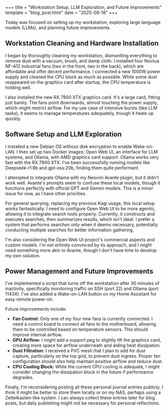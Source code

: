 +++
title = "Workstation Setup, LLM Exploration, and Future Improvements"
template = "blog_post.html"
date = "2025-08-18"
+++

Today was focused on setting up my workstation, exploring large language models (LLMs), and planning future improvements.

## Workstation Cleaning and Hardware Installation

I began by thoroughly cleaning my workstation, dismantling everything to remove dust with a vacuum, brush, and damp cloth. I installed four Noctua NF-A12 industrial fans (two in the front, two in the back), which are affordable and offer decent performance. I connected a new 1000W power supply and cleaned the CPU block as much as possible. While some dust reappeared on the graphics card after startup, the CPU temperature is holding well.

I also installed the new RX 7900 XTX graphics card. It's a large card, fitting just barely. The fans point downwards, almost touching the power supply, which might restrict airflow. For my use case of intensive bursts (like LLM tasks), it seems to manage temperatures adequately, though it heats up quickly.

## Software Setup and LLM Exploration

I installed a new Debian OS without disk encryption to enable Wake-on-LAN. I then set up two Docker images: Open Web UI, an interface for LLM systems, and Ollama, with AMD graphics card support. Ollama works very fast with the RX 7900 XTX. I've been successfully running models like Deepseek-r1:8b and gpt-oss:20b, finding them quite performant.

I attempted to integrate Ollama with my Neovim Avante plugin, but it didn't work well. Avante's prompts seem to confuse these local models, though it functions perfectly with official GPT and Gemini models. This is a minor issue for now, as I have other priorities.

For general querying, replacing my previous Kagi usage, this local setup works fantastically. I need to configure Open Web UI to be more agentic, allowing it to integrate search tools properly. Currently, it constructs and executes searches, then summarizes results, which isn't ideal. I prefer a system that performs searches only when it deems necessary, potentially conducting multiple searches for better information gathering.

I'm also considering the Open Web UI project's commercial aspects and custom models. I'm not entirely convinced by its approach, and I might need something more akin to Avante, though I don't have time to develop my own solution.

## Power Management and Future Improvements

I've implemented a script that turns off the workstation after 30 minutes of inactivity, specifically monitoring traffic on SSH (port 22) and Ollama (port 11434). I've also added a Wake-on-LAN button on my Home Assistant for easy remote power-on.

Future improvements include:

*   **Fan Control:** Only one of my four new fans is currently connected. I need a control board to connect all fans to the motherboard, allowing them to be controlled based on temperature sensors. This should improve internal airflow.
*   **GPU Airflow:** I might add a support peg to slightly lift the graphics card, creating more space for airflow underneath and aiding heat dissipation.
*   **Dust Filtration:** I received a PVC mesh that I plan to add for dust capture, particularly on the top grid, to prevent dust ingress. Proper fan configuration should also help maintain positive airflow and reduce dust.
*   **CPU Cooling Block:** While the current CPU cooling is adequate, I might consider changing the dissipation block in the future if performance degrades.

Finally, I'm reconsidering posting all these personal journal entries publicly. I think it might be better to store them locally or on my NAS, perhaps using a Zettelkasten-like system. I can always collect these entries later for blog posts, but daily publishing might not be necessary for personal reflections.

